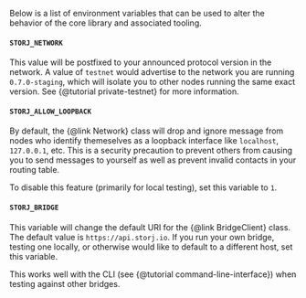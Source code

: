Below is a list of environment variables that can be used to alter the
behavior of the core library and associated tooling.

#### `STORJ_NETWORK`

This value will be postfixed to your announced protocol version in the network.
A value of `testnet` would advertise to the network you are running
`0.7.0-staging`, which will isolate you to other nodes running the same exact
version. See {@tutorial private-testnet} for more information.

#### `STORJ_ALLOW_LOOPBACK`

By default, the {@link Network} class will drop and ignore message from nodes
who identify themeselves as a loopback interface like `localhost`, `127.0.0.1`,
etc. This is a security precaution to prevent others from causing you to send
messages to yourself as well as prevent invalid contacts in your routing table.

To disable this feature (primarily for local testing), set this variable to `1`.

#### `STORJ_BRIDGE`

This variable will change the default URI for the {@link BridgeClient} class.
The default value is `https://api.storj.io`. If you run your own bridge,
testing one locally, or otherwise would like to default to a different host,
set this variable.

This works well with the CLI (see {@tutorial command-line-interface}) when
testing against other bridges.

